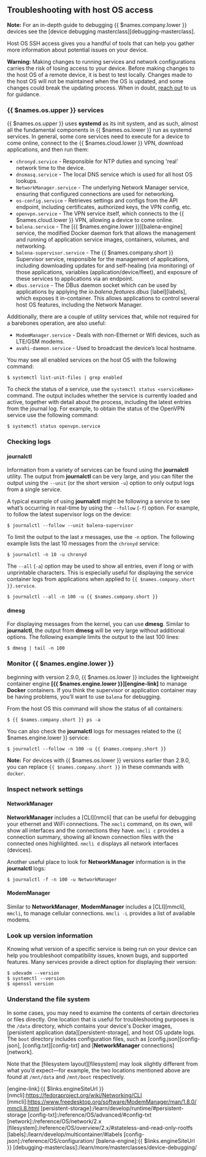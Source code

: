 ## Troubleshooting with host OS access

__Note:__ For an in-depth guide to debugging {{ $names.company.lower }} devices see the [device debugging masterclass][debugging-masterclass].

Host OS SSH access gives you a handful of tools that can help you gather more information about potential issues on your device.

__Warning:__ Making changes to running services and network configurations carries the risk of losing access to your device. Before making changes to the host OS of a remote device, it is best to test locally. Changes made to the host OS will not be maintained when the OS is updated, and some changes could break the updating process. When in doubt, [reach out][forums] to us for guidance.

### {{ $names.os.upper }} services

{{ $names.os.upper }} uses **systemd** as its init system, and as such, almost all the fundamental components in {{ $names.os.lower }} run as systemd services. In general, some core services need to execute for a device to come online, connect to the {{ $names.cloud.lower }} VPN, download applications, and then run them:

* `chronyd.service` - Responsible for NTP duties and syncing 'real' network time to the device.
* `dnsmasq.service` - The local DNS service which is used for all host OS lookups.
* `NetworkManager.service` - The underlying Network Manager service, ensuring that configured connections are used for networking.
* `os-config.service` - Retrieves settings and configs from the API endpoint, including certificates, authorized keys, the VPN config, etc.
* `openvpn.service` - The VPN service itself, which connects to the {{ $names.cloud.lower }} VPN, allowing a device to come online.
* `balena.service` - The [{{ $names.engine.lower }}][balena-engine] service, the modified Docker daemon fork that allows the management and running of application service images, containers, volumes, and networking.
* `balena-supervisor.service` - The {{ $names.company.short }} Supervisor service, responsible for the management of applications, including downloading updates for and self-healing (via monitoring) of those applications, variables (application/device/fleet), and exposure of these services to applications via an endpoint.
* `dbus.service` - The DBus daemon socket which can be used by applications by applying the _io.balena.features.dbus_ [label][labels], which exposes it in-container. This allows applications to control several host OS features, including the Network Manager.

Additionally, there are a couple of utility services that, while not required for a barebones operation, are also useful:

* `ModemManager.service` - Deals with non-Ethernet or Wifi devices, such as LTE/GSM modems.
* `avahi-daemon.service` - Used to broadcast the device’s local hostname.

You may see all enabled services on the host OS with the following command:

```shell
$ systemctl list-unit-files | grep enabled
```

To check the status of a service, use the `systemctl status <serviceName>` command. The output includes whether the service is currently loaded and active, together with detail about the process, including the latest entries from the journal log. For example, to obtain the status of the OpenVPN service use the following command:

```shell
$ systemctl status openvpn.service
```

### Checking logs

#### journalctl

Information from a variety of services can be found using the **journalctl** utility. The output from **journalctl** can be very large, and you can filter the output using the `--unit` (or the short version `-u`) option to only output logs from a single service.

A typical example of using **journalctl** might be following a service to see what’s occurring in real-time by using the `--follow` (`-f`) option. For example, to follow the latest supervisor logs on the device:

```shell
$ journalctl --follow --unit balena-supervisor
```

To limit the output to the last *x* messages, use the `-n` option. The following example lists the last 10 messages from the `chronyd` service:

```shell
$ journalctl -n 10 -u chronyd
```

The `--all` (`-a`) option may be used to show all entries, even if long or with unprintable characters. This is especially useful for displaying the service container logs from applications when applied to `{{ $names.company.short }}.service`.

```shell
$ journalctl --all -n 100 -u {{ $names.company.short }}
```

#### dmesg

For displaying messages from the kernel, you can use **dmesg**. Similar to **journalctl**, the output from **dmesg** will be very large without additional options. The following example limits the output to the last 100 lines:

```shell
$ dmesg | tail -n 100
```

### Monitor {{ $names.engine.lower }}

beginning with version 2.9.0, {{ $names.os.lower }} includes the lightweight container engine **[{{ $names.engine.lower }}][engine-link]** to manage **Docker** containers. If you think the supervisor or application container may be having problems, you’ll want to use `balena` for debugging.

From the host OS this command will show the status of all containers:

```shell
$ {{ $names.company.short }} ps -a
```

You can also check the **journalctl** logs for messages related to the {{ $names.engine.lower }} service:

```shell
$ journalctl --follow -n 100 -u {{ $names.company.short }}
```

__Note:__ For devices with {{ $names.os.lower }} versions earlier than 2.9.0, you can replace `{{ $names.company.short }}` in these commands with `docker`.

### Inspect network settings

#### NetworkManager

**NetworkManager** includes a [CLI][nmcli] that can be useful for debugging your ethernet and WiFi connections. The `nmcli` command, on its own, will show all interfaces and the connections they have. `nmcli c` provides a connection summary, showing all known connection files with the connected ones highlighted. `nmcli d` displays all network interfaces (devices).

Another useful place to look for **NetworkManager** information is in the **journalctl** logs:

```shell
$ journalctl -f -n 100 -u NetworkManager
```

#### ModemManager

Similar to **NetworkManager**, **ModemManager** includes a [CLI][mmcli], `mmcli`, to manage cellular connections. `mmcli -L` provides a list of available modems.

### Look up version information

Knowing what version of a specific service is being run on your device can help you troubleshoot compatibility issues, known bugs, and supported features. Many services provide a direct option for displaying their version:

```shell
$ udevadm --version
$ systemctl --version
$ openssl version
```

### Understand the file system

In some cases, you may need to examine the contents of certain directories or files directly. One location that is useful for troubleshooting purposes is the `/data` directory, which contains your device's Docker images, [persistent application data][persistent-storage], and host OS update logs. The `boot` directory includes configuration files, such as [config.json][config-json], [config.txt][config-txt] and [**NetworkManager** connections][network].

Note that the [filesystem layout][filesystem] may look slightly different from what you’d expect—for example, the two locations mentioned above are found at `/mnt/data` and `/mnt/boot` respectively.

[forums]:{{$names.forums_domain}}/c/product-support
[engine-link]:{{ $links.engineSiteUrl }}
[nmcli]:https://fedoraproject.org/wiki/Networking/CLI
[mmcli]:https://www.freedesktop.org/software/ModemManager/man/1.8.0/mmcli.8.html
[persistent-storage]:/learn/develop/runtime/#persistent-storage
[config-txt]:/reference/OS/advanced/#config-txt
[network]:/reference/OS/network/2.x
[filesystem]:/reference/OS/overview/2.x/#stateless-and-read-only-rootfs
[labels]:/learn/develop/multicontainer/#labels
[config-json]:/reference/OS/configuration/
[balena-engine]:{{ $links.engineSiteUrl }}
[debugging-masterclass]:/learn/more/masterclasses/device-debugging/
